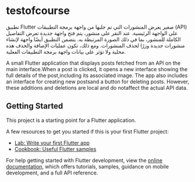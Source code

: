 # testofcourse
تطبيق Flutter صغير يعرض المنشورات التي تم جلبها من واجهة برمجة التطبيقات (API) على الواجهة الرئيسية. عند النقر على منشور،
يتم فتح واجهة جديدة تعرض التفاصيل الكاملة للمنشور، بما في ذلك الصورة المرتبطة به. يتضمن التطبيق أيضًا واجهة لإنشاء منشورات جديدة وزرًا لحذف المنشورات.
ومع ذلك، تكون عمليات الإضافة والحذف هذه محلية ولا تؤثر على بيانات واجهة برمجة التطبيقات الفعلية.

A small Flutter application that displays posts fetched from an API on the main interface.When a post is clicked,
it opens a new interface showing the full details of the post,including its associated image.
The app also includes an interface for creating new postsand a button for deleting posts. However, these additions and deletions are local and do notaffect the actual API data.

## Getting Started

This project is a starting point for a Flutter application.

A few resources to get you started if this is your first Flutter project:

- [Lab: Write your first Flutter app](https://docs.flutter.dev/get-started/codelab)
- [Cookbook: Useful Flutter samples](https://docs.flutter.dev/cookbook)

For help getting started with Flutter development, view the
[online documentation](https://docs.flutter.dev/), which offers tutorials,
samples, guidance on mobile development, and a full API reference.
